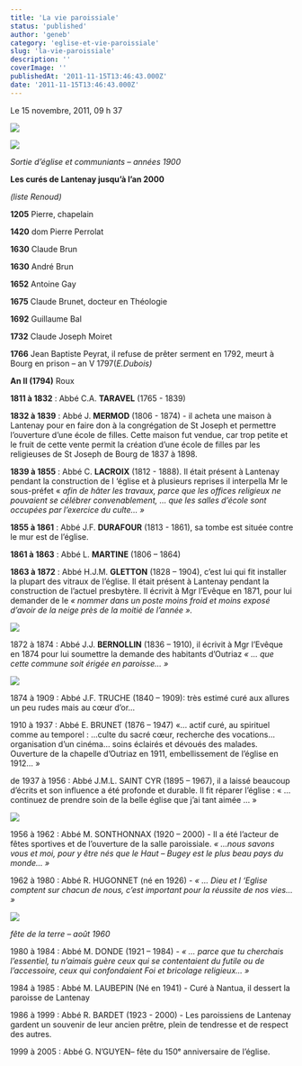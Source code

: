 ```yaml
---
title: 'La vie paroissiale'
status: 'published'
author: 'geneb'
category: 'eglise-et-vie-paroissiale'
slug: 'la-vie-paroissiale'
description: ''
coverImage: ''
publishedAt: '2011-11-15T13:46:43.000Z'
date: '2011-11-15T13:46:43.000Z'
---
```


Le 15 novembre, 2011, 09 h 37

![](/img/beguelins/Windows-Live-Writer/6f1b938a1457_12CAB/clip_image002_2.jpg)

![](/img/beguelins/Windows-Live-Writer/6f1b938a1457_12CAB/clip_image004_2.jpg)

*Sortie d’église et communiants – années 1900*

**Les curés de Lantenay jusqu’à l’an 2000**

 *(liste Renoud)*

**1205** Pierre, chapelain

**1420** dom Pierre Perrolat

**1630** Claude Brun

**1630** André Brun

**1652** Antoine Gay

**1675** Claude Brunet, docteur en Théologie

**1692** Guillaume Bal

**1732** Claude Joseph Moiret

**1766** Jean Baptiste Peyrat, il refuse de prêter serment en 1792, meurt à Bourg en prison – an V 1797(*E.Dubois)*

**An II (1794)** Roux

**1811 à 1832** : Abbé C.A. **TARAVEL** (1765 - 1839)

**1832 à 1839** : Abbé J. **MERMOD** (1806 - 1874) - il acheta une maison à Lantenay pour en faire don à la congrégation de St Joseph et permettre l’ouverture d’une école de filles. Cette maison fut vendue, car trop petite et le fruit de cette vente permit la création d’une école de filles par les religieuses de St Joseph de Bourg de 1837 à 1898.

**1839 à 1855** : Abbé C. **LACROIX** (1812 - 1888). Il était présent à Lantenay pendant la construction de l ‘église et à plusieurs reprises il interpella Mr le sous-préfet « *afin de hâter les travaux, parce que les offices religieux ne pouvaient se célébrer convenablement, … que les salles d’école sont occupées par l’exercice du culte… »*

**1855 à 1861** : Abbé J.F. **DURAFOUR** (1813 - 1861), sa tombe est située contre le mur est de l’église.

**1861 à 1863** : Abbé L. **MARTINE** (1806 – 1864)

**1863 à 1872** : Abbé H.J.M. **GLETTON** (1828 – 1904), c’est lui qui fit installer la plupart des vitraux de l’église. Il était présent à Lantenay pendant la construction de l’actuel presbytère. Il écrivit à Mgr l’Evêque en 1871, pour lui demander de le *« nommer dans un poste moins froid et moins exposé d’avoir de la neige près de la moitié de l’année ».*

![](/img/beguelins/Windows-Live-Writer/6f1b938a1457_12CAB/clip_image006_2.jpg)



1872 à 1874 : Abbé J.J. **BERNOLLIN** (1836 – 1910), il écrivit à Mgr l’Evêque en 1874 pour lui soumettre la demande des habitants d’Outriaz *« … que cette commune soit érigée en paroisse… »*

![](/img/beguelins/Windows-Live-Writer/6f1b938a1457_12CAB/clip_image008_2.jpg)

1874 à 1909 : Abbé J.F. TRUCHE (1840 – 1909): très estimé curé aux allures un peu rudes mais au cœur d’or…

1910 à 1937 : Abbé E. BRUNET (1876 – 1947) «… actif curé, au spirituel comme au temporel : …culte du sacré cœur, recherche des vocations… organisation d’un cinéma… soins éclairés et dévoués des malades. Ouverture de la chapelle d’Outriaz en 1911, embellissement de l’église en 1912… »

de 1937 à 1956 : Abbé J.M.L. SAINT CYR (1895 – 1967), il a laissé beaucoup d’écrits et son influence a été profonde et durable. Il fit réparer l’église : « … continuez de prendre soin de la belle église que j’ai tant aimée … »

![](/img/beguelins/Windows-Live-Writer/6f1b938a1457_12CAB/clip_image011_2.jpg)

1956 à 1962 : Abbé M. SONTHONNAX (1920 – 2000) - Il a été l’acteur de fêtes sportives et de l’ouverture de la salle paroissiale. *« …nous savons vous et moi, pour y être nés que le Haut – Bugey est le plus beau pays du monde… »*

1962 à 1980 : Abbé R. HUGONNET (né en 1926) - *« … Dieu et l ‘Eglise comptent sur chacun de nous, c’est important pour la réussite de nos vies… »*

![](/img/beguelins/Windows-Live-Writer/6f1b938a1457_12CAB/clip_image013_2.jpg)

*fête de la terre – août 1960*

1980 à 1984 : Abbé M. DONDE (1921 – 1984) - *« … parce que tu cherchais l’essentiel, tu n’aimais guère ceux qui se contentaient du futile ou de l’accessoire, ceux qui confondaient Foi et bricolage religieux… »*

1984 à 1985 : Abbé M. LAUBEPIN (Né en 1941) - Curé à Nantua, il dessert la paroisse de Lantenay

1986 à 1999 : Abbé R. BARDET (1923 - 2000) - Les paroissiens de Lantenay gardent un souvenir de leur ancien prêtre, plein de tendresse et de respect des autres.

1999 à 2005 : Abbé G. N’GUYEN– fête du 150ᵉ anniversaire de l’église.

